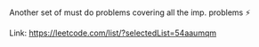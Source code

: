Another set of must do problems covering all the imp. problems ⚡

Link: https://leetcode.com/list/?selectedList=54aaumqm
